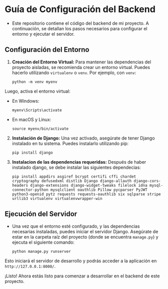 # Guía de Configuración del Backend

- Este repositorio contiene el código del backend de mi proyecto. A continuación, se detallan los pasos necesarios para configurar el entorno y ejecutar el servidor.

## Configuración del Entorno

1. **Creación del Entorno Virtual:**
   Para mantener las dependencias del proyecto aisladas, se recomienda crear un entorno virtual. Puedes hacerlo utilizando `virtualenv` o `venv`. Por ejemplo, con `venv`:

    ```
    python -m venv myenv
    ```

Luego, activa el entorno virtual:

- En Windows:

  ```
  myenv\Scripts\activate
  ```

- En macOS y Linux:

  ```
  source myenv/bin/activate
  ```

2. **Instalación de Django:**
    Una vez activado, asegúrate de tener Django instalado en tu sistema. Puedes instalarlo utilizando pip:

    ```
    pip install django
    ```

3. **Instalacion de las dependencias requeridas:**
    Después de haber instalado django, se debe instalar las siguientes dependecias:

    ```
    pip install appdirs asgiref bcrypt certifi cffi chardet cryptography defusedxml distlib Django django-allauth django-cors-headers django-extensions django-widget-tweaks filelock idna mysql-connector-python mysqlclient oauthlib Pillow pycparser PyJWT python3-openid pytz requests requests-oauthlib six sqlparse stripe urllib3 virtualenv virtualenvwrapper-win

    ```

## Ejecución del Servidor

  - Una vez que el entorno esté configurado, y las dependencias necesarias instaladas, puedes iniciar el servidor Django. Asegúrate de estar en la carpeta raíz del proyecto (donde se encuentra `manage.py`) y ejecuta el siguiente comando:

    ```
    python manage.py runserver
    ```

Esto iniciará el servidor de desarrollo y podrás acceder a la aplicación en `http://127.0.0.1:8000/`.

¡Listo! Ahora estás listo para comenzar a desarrollar en el backend de este proyecto.

